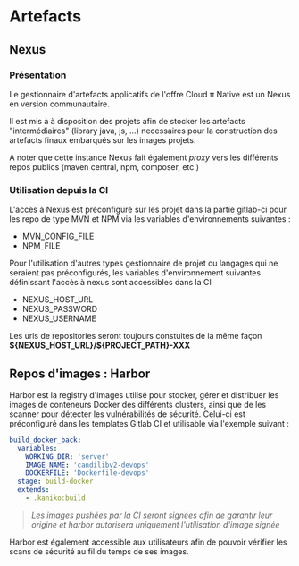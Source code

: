 # Artefacts 

## Nexus

### Présentation
Le gestionnaire d'artefacts applicatifs de l'offre Cloud π Native est un Nexus en version communautaire.

Il est mis à à disposition des projets afin de stocker les artefacts "intermédiaires" (library java, js, ...) necessaires pour la construction des artefacts finaux embarqués sur les images projets.

A noter que cette instance Nexus fait également *proxy* vers les différents repos publics (maven central, npm, composer, etc.)


### Utilisation depuis la CI

L'accès à Nexus est préconfiguré sur les projet dans la partie gitlab-ci pour les repo de type MVN et NPM via les variables d'environnements suivantes :
 - MVN_CONFIG_FILE
 - NPM_FILE

Pour l'utilisation d'autres types gestionnaire de projet ou langages qui ne seraient pas préconfigurés, les variables d'environnement suivantes définissant l'accès à nexus sont accessibles dans la CI
 - NEXUS_HOST_URL
 - NEXUS_PASSWORD
 - NEXUS_USERNAME

Les urls de repositories seront toujours constuites de la même façon **\${NEXUS_HOST_URL}/${PROJECT_PATH}-XXX**

## Repos d'images : Harbor

Harbor est la registry d'images utilisé pour stocker, gérer et distribuer les images de conteneurs Docker des différents clusters, ainsi que de les scanner pour détecter les vulnérabilités de sécurité.
Celui-ci est préconfiguré dans les templates Gitlab CI et utilisable via l'exemple suivant :

```yaml
build_docker_back:
  variables:
    WORKING_DIR: 'server'
    IMAGE_NAME: 'candilibv2-devops'
    DOCKERFILE: 'Dockerfile-devops'
  stage: build-docker
  extends:
    - .kaniko:build
```

> *Les images pushées par la CI seront signées afin de garantir leur origine et harbor autorisera uniquement l'utilisation d'image signée*

Harbor est également accessible aux utilisateurs afin de pouvoir vérifier les scans de sécurité au fil du temps de ses images.
